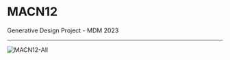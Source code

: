 # MACN12
Generative Design Project - MDM 2023

----------------
![MACN12-All](https://github.com/alexpinho/MACN12/assets/57497723/c965f5a2-4332-44bf-a440-3f3e992340c3)
